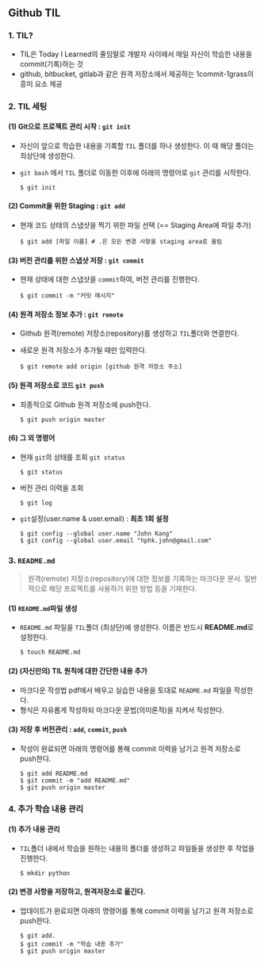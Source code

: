 ## Github TIL

### 1. TIL?

* TIL은 Today I Learned의 줄임말로 개발자 사이에서 매일 자신이 학습한 내용을 commit(기록)하는 것
* github, bitbucket, gitlab과 같은 원격 저장소에서 제공하는 1commit-1grass의 흥미 요소 제공



### 2. TIL 세팅

#### (1) Git으로 프로젝트 관리 시작 : `git init`

* 자신이 앞으로 학습한 내용을 기록할 `TIL` 폴더를 하나 생성한다. 이 때 해당 폴더는 최상단에 생성한다.

* `git bash` 에서 `TIL` 폴더로 이동한 이후에 아래의 명령어로 `git` 관리를 시작한다.

  ~~~ shell
  $ git init
  ~~~

  

#### (2) Commit을 위한 Staging : `git add`

* 현재 코드 상태의 스냅샷을 찍기 위한 파일 선택 (== Staging Area에 파일 추가)

  ```shell
  $ git add [파일 이름] # .은 모든 변경 사항을 staging area로 올림
  ```

  

#### (3) 버전 관리를 위한 스냅샷 저장 : `git commit`

* 현재 상태에 대한 스냅샷을 `commit`하여, 버전 관리를 진행한다.

  ~~~shell
  $ git commit -m "커밋 메시지"
  ~~~

  

#### (4) 원격 저장소 정보 추가 : `git remote`

* Github 원격(remote) 저장소(repository)를 생성하고 `TIL`폴더와 연결한다.

* 새로운 원격 저장소가 추가될 때만 입력한다.

  ~~~SHELL
  $ git remote add origin [github 원격 저장소 주소]
  ~~~

  

 

#### (5) 원격 저장소로 코드 `git push`

* 최종적으로 Github 원격 저장소에 push한다.

  ```shell
  $ git push origin master
  ```

  

#### (6) 그 외 명령어

* 현재 `git`의 상태를 조회 `git status`

  ~~~shell
  $ git status
  ~~~

* 버전 관리 이력을 조회

  ~~~shell
  $ git log
  ~~~

* `git`설정(user.name & user.email) : **최초 1회 설정**

  ~~~shell
  $ git config --global user.name "John Kang"
  $ git config --global user.email "hphk.john@gmail.com"
  ~~~



### 3. `README.md`

> 원격(remote) 저장소(repository)에 대한 정보를 기록하는 마크다운 문서. 일반적으로 해당 프로젝트를 사용하기 위한 방법 등을 기재한다.



#### (1) `README.md`파일 생성

* `README.md` 파일을 `TIL`폴더 (최상단)에 생성한다. 이름은 반드시 **README.md**로 설정한다.

  ``` shell
  $ touch README.md
  ```



#### (2) (자신만의) TIL 원칙에 대한 간단한 내용 추가

* 마크다운 작성법 pdf에서 배우고 실습한 내용을 토대로 `README.md` 파일을 작성한다.
* 형식은 자유롭게 작성하되 마크다운 문법(의미론적)을 지켜서 작성한다.



#### (3) 저장 후 버전관리 : `add`, `commit`, `push`

* 작성이 완료되면 아래의 명령어를 통해 commit 이력을 남기고 원격 저장소로 push한다.

  ~~~shell
  $ git add README.md
  $ git commit -m "add README.md"
  $ git push origin master
  ~~~



### 4. 추가 학습 내용 관리

#### (1) 추가 내용 관리

* `TIL`폴더 내에서 학습을 원하는 내용의 폴더를 생성하고 파일들을 생성한 후 작업을 진행한다.

  ~~~SHELL
  $ mkdir python
  ~~~



#### (2) 변경 사항을 저장하고, 원격저장소로 옮긴다.

* 업데이트가 완료되면 아래의 명령어를 통해 commit 이력을 남기고 원격 저장소로 push한다.

  ~~~ shell
  $ git add.
  $ git commit -m "학습 내용 추가"
  $ git push origin master
  ~~~

  
